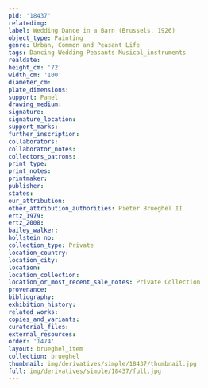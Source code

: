 ```yaml
---
pid: '18437'
relatedimg: 
label: Wedding Dance in a Barn (Brussels, 1926)
object_type: Painting
genre: Urban, Common and Peasant Life
tags: Dancing Wedding Peasants Musical_instruments
realdate: 
height_cm: '72'
width_cm: '100'
diameter_cm: 
plate_dimensions: 
support: Panel
drawing_medium: 
signature: 
signature_location: 
support_marks: 
further_inscription: 
collaborators: 
collaborator_notes: 
collectors_patrons: 
print_type: 
print_notes: 
printmaker: 
publisher: 
states: 
our_attribution: 
other_attribution_authorities: Pieter Brueghel II
ertz_1979: 
ertz_2008: 
bailey_walker: 
hollstein_no: 
collection_type: Private
location_country: 
location_city: 
location: 
location_collection: 
location_or_most_recent_sale_notes: Private Collection
provenance: 
bibliography: 
exhibition_history: 
related_works: 
copies_and_variants: 
curatorial_files: 
external_resources: 
order: '1474'
layout: brueghel_item
collection: brueghel
thumbnail: img/derivatives/simple/18437/thumbnail.jpg
full: img/derivatives/simple/18437/full.jpg
---
```

